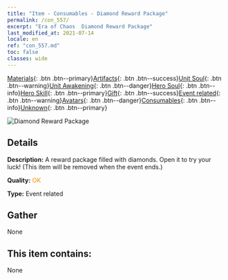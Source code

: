 ```yaml
---
title: "Item - Consumables - Diamond Reward Package"
permalink: /con_557/
excerpt: "Era of Chaos  Diamond Reward Package"
last_modified_at: 2021-07-14
locale: en
ref: "con_557.md"
toc: false
classes: wide
---
```

 [Materials](/Items/){: .btn .btn--primary}[Artifacts](/Items/Artifacts/){: .btn .btn--success}[Unit Soul](/Items/UnitSoul/){: .btn .btn--warning}[Unit Awakening](/Items/UnitAwakening/){: .btn .btn--danger}[Hero Soul](/Items/HeroSoul/){: .btn .btn--info}[Hero Skill](/Items/HeroSkill/){: .btn .btn--primary}[Gift](/Items/Gift/){: .btn .btn--success}[Event related](/Items/Events/){: .btn .btn--warning}[Avatars](/Items/Avatars/){: .btn .btn--danger}[Consumables](/Items/Consumables/){: .btn .btn--info}[Unknown](/Items/Unknown/){: .btn .btn--primary}

 ![Diamond Reward Package](/images/t/i_10043_redpacket.png)

## Details
 **Description:** A reward package filled with diamonds. Open it to try your luck! (This item will be removed when the event ends.)

 **Quality:** <span style="color: #FF8C00">OK</span>

 **Type:** Event related

## Gather

  None

## This item contains:

  None

